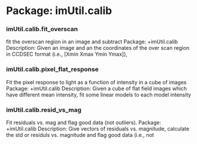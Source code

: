 # Package: imUtil.calib


### imUtil.calib.fit_overscan

fit the overscan region in an image and subtract Package: +imUtil.calib Description: Given an image and an the coordinates of the over scan region in CCDSEC format (i.e., [Xmin Xmax Ymin Ymax]),


### imUtil.calib.pixel_flat_response

Fit the pixel response to light as a function of intensity in a cube of images Package: +imUtil.calib Description: Given a cube of flat field images which have different mean intensity, fit some linear models to each model intensity


### imUtil.calib.resid_vs_mag

Fit residuals vs. mag and flag good data (not outliers). Package: +imUtil.calib Description: Give vectors of residuals vs. magnitude, calculate the std or residuls vs. magnitude and flag good data (i.e., not


